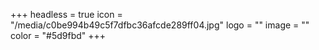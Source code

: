 +++
headless = true
icon = "/media/c0be994b49c5f7dfbc36afcde289ff04.jpg"
logo = ""
image = ""
color = "#5d9fbd"
+++
